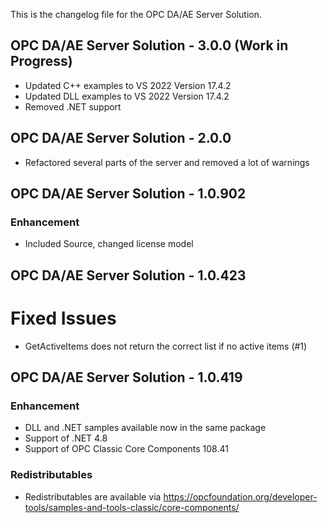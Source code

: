 This is the changelog file for the OPC DA/AE Server Solution.

## OPC DA/AE Server Solution - 3.0.0 (Work in Progress)
- Updated C++ examples to VS 2022 Version 17.4.2
- Updated DLL examples to VS 2022 Version 17.4.2
- Removed .NET support

## OPC DA/AE Server Solution - 2.0.0
- Refactored several parts of the server and removed a lot of warnings

## OPC DA/AE Server Solution - 1.0.902

###	Enhancement
- Included Source, changed license model

## OPC DA/AE Server Solution - 1.0.423

# Fixed Issues
- GetActiveItems does not return the correct list if no active items (#1)

## OPC DA/AE Server Solution - 1.0.419

###	Enhancement
- DLL and .NET samples available now in the same package
- Support of .NET 4.8
- Support of OPC Classic Core Components 108.41

###	Redistributables
- Redistributables are available via https://opcfoundation.org/developer-tools/samples-and-tools-classic/core-components/